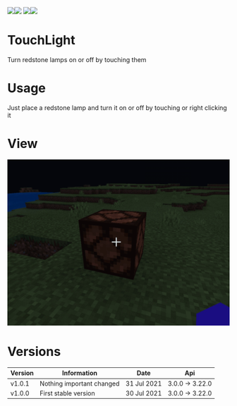 [![](https://poggit.pmmp.io/shield.state/TouchLight)](https://poggit.pmmp.io/p/TouchLight)<a href="https://poggit.pmmp.io/p/TouchLight"><img src="https://poggit.pmmp.io/shield.state/TouchLight"></a>
[![](https://poggit.pmmp.io/shield.api/TouchLight)](https://poggit.pmmp.io/p/TouchLight)<a href="https://poggit.pmmp.io/p/TouchLight"><img src="https://poggit.pmmp.io/shield.api/TouchLight"></a>

# TouchLight
Turn redstone lamps on or off by touching them

# Usage
Just place a redstone lamp and turn it on or off by touching or right clicking it

# View
![Image](https://github.com/DAV33N/TouchLight/blob/master/view.gif)

# Versions
Version | Information | Date | Api
------- | ----------- | ---- | ---
v1.0.1 | Nothing important changed | 31 Jul 2021 | 3.0.0 -> 3.22.0
v1.0.0 | First stable version | 30 Jul 2021 | 3.0.0 -> 3.22.0
